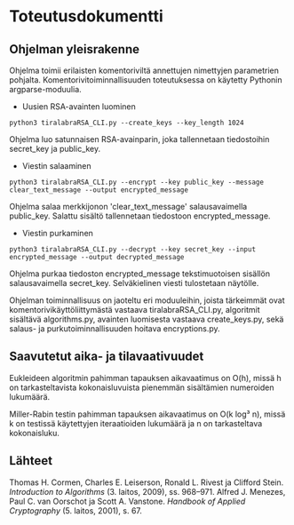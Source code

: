 # Toteutusdokumentti

## Ohjelman yleisrakenne

Ohjelma toimii erilaisten komentoriviltä annettujen nimettyjen parametrien pohjalta. Komentorivitoiminnallisuuden toteutuksessa on käytetty Pythonin argparse-moduulia.

* Uusien RSA-avainten luominen
```
python3 tiralabraRSA_CLI.py --create_keys --key_length 1024
```

Ohjelma luo satunnaisen RSA-avainparin, joka tallennetaan tiedostoihin secret_key ja public_key.

* Viestin salaaminen
```
python3 tiralabraRSA_CLI.py --encrypt --key public_key --message clear_text_message --output encrypted_message
```

Ohjelma salaa merkkijonon 'clear_text_message' salausavaimella public_key. Salattu sisältö tallennetaan tiedostoon encrypted_message.

* Viestin purkaminen
```
python3 tiralabraRSA_CLI.py --decrypt --key secret_key --input encrypted_message --output decrypted_message
```

Ohjelma purkaa tiedoston encrypted_message tekstimuotoisen sisällön salausavaimella secret_key. Selväkielinen viesti tulostetaan näytölle.

Ohjelman toiminnallisuus on jaoteltu eri moduuleihin, joista tärkeimmät ovat komentorivikäyttöliittymästä vastaava tiralabraRSA_CLI.py, algoritmit sisältävä algorithms.py, avainten luomisesta vastaava create_keys.py, sekä salaus- ja purkutoiminnallisuuden hoitava encryptions.py.

## Saavutetut aika- ja tilavaativuudet

Eukleideen algoritmin pahimman tapauksen aikavaatimus on O(h), missä h on tarkasteltavista kokonaisluvuista pienemmän sisältämien numeroiden lukumäärä.

Miller-Rabin testin pahimman tapauksen aikavaatimus on O(k log³ n), missä k on testissä käytettyjen iteraatioiden lukumäärä ja n on tarkasteltava kokonaisluku.

## Lähteet

Thomas H. Cormen, Charles E. Leiserson, Ronald L. Rivest ja Clifford Stein. _Introduction to Algorithms_ (3. laitos, 2009), ss. 968–971.
Alfred J. Menezes,  Paul C. van Oorschot ja Scott A. Vanstone. _Handbook of Applied Cryptography_ (5. laitos, 2001), s. 67.